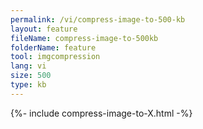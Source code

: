 ```yaml
---
permalink: /vi/compress-image-to-500-kb
layout: feature
fileName: compress-image-to-500kb
folderName: feature
tool: imgcompression
lang: vi
size: 500
type: kb
---
```


{%- include compress-image-to-X.html -%}
